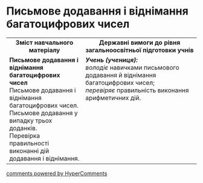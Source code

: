 <div id="hypercomments_widget" class="js-hypercomments-widget invisible"></div>

# Письмове додавання і віднімання багатоцифрових чисел
<table>
  <tr>
    <td width="40%" align="center"><b>Зміст навчального матеріалу<b></td>
    <td width="60%" align="center"><b>Державні вимоги до рівня загальноосвітньої підготовки учнів</b></td>
  </tr>
  <tr>
    <td width="40%" style="vertical-align:top !important;"><b>Письмове додавання і віднімання багатоцифрових чисел</b><br>
Письмове додавання і віднімання багатоцифрових чисел. Письмове додавання у випадку трьох доданків. <br>
Перевірка правильності виконанні дій додавання і віднімання.<br></td>
    <td width="60%" style="vertical-align:top !important;"><i><b>Учень (учениця):</b></i><br>
<i>володіє</i> навичками письмового додавання й віднімання багатоцифрових чисел;<br>
<i>перевіряє</i> правильність виконання арифметичних дій.<br></td>
  </tr>
</table>

<div class="js-hypercomments-container">
    <a href="http://hypercomments.com" class="hc-link" title="comments widget">comments powered by HyperComments</a>
</div>